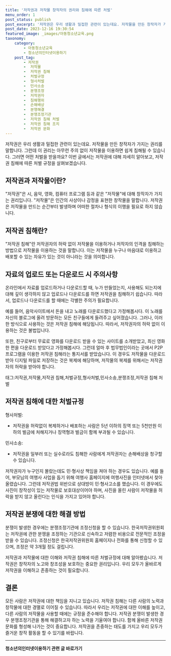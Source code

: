 ```yaml
---
title: '저작권과 저작물 창작자의 권리와 침해에 따른 처벌'
menu_order: 1
post_status: publish
post_excerpt: '저작권은 우리 생활과 밀접한 관련이 있는데요. 저작물을 만든 창작자가 가지는 권리를 말합니다. 그런데 이 권리는 아무런 주의 없이 저작물을 이용하면 쉽게 침해될 수 있습니다. 그러면 어떤 처벌을 받을까요  이번 글에서는 저작권에 대해 자세히 알아보고, 저작권 침해에 따른 처벌 규정을 살펴보겠습니다.'
post_date: 2023-12-16 19:30:54
featured_image: _images/아동청소년교육.png
taxonomy:
    category:
        - 아동청소년교육
        - 청소년의인터넷이용하기
    post_tag:
        - 저작권
        -  저작물
        -  저작권 침해
        -  처벌규정
        -  형사처벌
        -  민사소송
        -  분쟁조정
        -  저작권자
        -  침해행위
        -  손해배상
        -  분쟁해결
        -  분쟁조정기관
        -  저작권 침해 처벌
        -  저작권 침해 조치
        -  저작권 문화
---
```



저작권은 우리 생활과 밀접한 관련이 있는데요. 저작물을 만든 창작자가 가지는 권리를 말합니다. 그런데 이 권리는 아무런 주의 없이 저작물을 이용하면 쉽게 침해될 수 있습니다. 그러면 어떤 처벌을 받을까요? 이번 글에서는 저작권에 대해 자세히 알아보고, 저작권 침해에 따른 처벌 규정을 살펴보겠습니다.

## 저작권과 저작물이란?

"저작권"은 시, 음악, 영화, 컴퓨터 프로그램 등과 같은 "저작물"에 대해 창작자가 가지는 권리입니다. "저작물"은 인간의 사상이나 감정을 표현한 창작물을 말합니다. 저작권은 저작물을 만드는 순간부터 발생하며 어떠한 절차나 형식의 이행을 필요로 하지 않습니다.

## 저작권 침해란?

"저작권 침해"란 저작권자의 허락 없이 저작물을 이용하거나 저작자의 인격을 침해하는 방법으로 저작물을 이용하는 것을 말합니다. 이는 저작물을 누구나 마음대로 이용하고 배포할 수 있는 자유가 있는 것이 아니라는 것을 의미합니다.

## 자료의 업로드 또는 다운로드 시 주의사항

온라인에서 자료를 업로드하거나 다운로드할 때, 누가 만들었는지, 사용해도 되는지에 대해 깊이 생각하지 않고 업로드나 다운로드를 하면 저작권을 침해하기 쉽습니다. 따라서, 업로드나 다운로드를 할 때에는 각별한 주의가 필요합니다.

예를 들어, 음악사이트에서 돈을 내고 노래를 다운로드했다고 가정해봅시다. 이 노래를 자신의 블로그에 올려 방문하는 모든 친구들에게 들려주고 싶어졌습니다. 그러나, 이러한 방식으로 사용하는 것은 저작권 침해에 해당됩니다. 따라서, 저작권자의 허락 없이 이용하는 것은 불법입니다.

또한, 친구로부터 무료로 영화를 다운로드 받을 수 있는 사이트를 소개받았고, 최신 영화 한 편을 다운로드 받았다고 가정해봅시다. 그런데 얼마 후 법무법인이라는 곳에서 P2P 프로그램을 이용한 저작권 침해라는 통지서를 받았습니다. 이 경우도 저작물을 다운로드받아 디지털 파일로 저장하는 것은 복제에 해당하며, 저작물의 복제를 위해서는 저작권자의 허락을 받아야 합니다.

태그:저작권,저작물,저작권 침해,처벌규정,형사처벌,민사소송,분쟁조정,저작권 침해 처벌

## 저작권 침해에 대한 처벌규정

형사처벌:
- 저작권을 허락없이 복제하거나 배포하는 사람은 5년 이하의 징역 또는 5천만원 이하의 벌금에 처해지거나 징역형과 벌금이 함께 부과될 수 있습니다.

민사소송:
- 저작권을 일부러 또는 실수로라도 침해한 사람에게 저작권자는 손해배상을 청구할 수 있습니다.

저작권자가 누구인지 몰랐는데도 민·형사상 책임을 져야 하는 경우도 있습니다. 예를 들어, 부모님의 여행사 사업을 돕기 위해 여행사 홈페이지에 여행사진을 인터넷에서 찾아 올렸습니다. 그런데 저작권법 위반으로 상대방이 민·형사고소를 했습니다. 이 경우에도 사진이 창작성이 있는 저작물로 보호대상이어야 하며, 사진을 올린 사람이 저작물을 허락을 받지 않고 올린다는 인식을 가지고 있어야 합니다.

## 저작권 분쟁에 대한 해결 방법

분쟁이 발생한 경우에는 분쟁조정기관에 조정신청을 할 수 있습니다. 한국저작권위원회는 저작권에 관한 분쟁을 조정하는 기관으로 신속하고 저렴한 비용으로 전문적인 조정을 받을 수 있습니다. 조정신청은 한국저작권위원회 홈페이지나 전화를 통해 신청할 수 있으며, 조정은 약 3개월 정도 걸립니다.

저작권과 저작물에 대한 이해와 저작권 침해에 따른 처벌규정에 대해 알아봤습니다. 저작권은 창작자의 노고와 창조성을 보호하는 중요한 권리입니다. 우리 모두가 올바르게 저작권을 이해하고 존중하는 것이 필요합니다.

## 결론

모든 사람은 저작권에 대한 책임을 지니고 있습니다. 저작권 침해는 다른 사람의 노력과 창작물에 대한 경멸로 이어질 수 있습니다. 따라서 우리는 저작권에 대한 이해를 높이고, 다른 사람의 저작물을 사용할 때에는 규정을 준수해야 합니다. 저작권 분쟁이 발생한 경우 분쟁조정기관을 통해 해결하고자 하는 노력을 기울여야 합니다. 함께 올바른 저작권 문화를 형성해 나가는 것이 중요합니다. 저작권을 존중하는 태도를 가지고 우리 모두가 즐거운 창작 활동을 할 수 있기를 바랍니다.
<!-- wp:separator -->
<hr class="wp-block-separator has-alpha-channel-opacity"/>
<!-- /wp:separator -->

<!-- wp:group {"backgroundColor":"base","layout":{"type":"constrained"}} -->
<div class="wp-block-group has-base-background-color has-background"><!-- wp:paragraph {"align":"center","fontSize":"medium"} -->
<p class="has-text-align-center has-large-font-size"><strong>청소년의인터넷이용하기 관련 글 바로가기</strong></p>
<!-- /wp:paragraph -->


<!-- wp:latest-posts
{"categories":[{"id":34663,"count":19,"description":"","link":"https://uknowlaw.com/category/%ec%b2%ad%ec%86%8c%eb%85%84%ec%9d%98%ec%9d%b8%ed%84%b0%eb%84%b7%ec%9d%b4%ec%9a%a9%ed%95%98%ea%b8%b0/","name":"청소년의인터넷이용하기","slug":"청소년의인터넷이용하기","taxonomy":"category","parent":0,"meta":[],"_links":{"self":[{"href":"https://uknowlaw.com/wp-json/wp/v2/categories/34663"}],"collection":[{"href":"https://uknowlaw.com/wp-json/wp/v2/categories"}],"about":[{"href":"https://uknowlaw.com/wp-json/wp/v2/taxonomies/category"}],"wp:post_type":[{"href":"https://uknowlaw.com/wp-json/wp/v2/posts?categories=34663"}],"curies":[{"name":"wp","href":"https://api.w.org/{rel}","templated":true}]}}],"postsToShow":100,"excerptLength":28,"postLayout":"grid","columns":2,"featuredImageAlign":"left","featuredImageSizeSlug":"large","fontSize":"small"} /--></div>
<!-- /wp:group -->